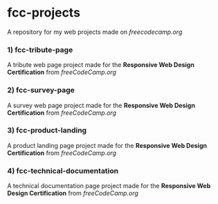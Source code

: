 # fcc-projects
A repository for my web projects made on *freecodecamp.org* 

### 1) fcc-tribute-page

A tribute web page project made for the **Responsive Web Design Certification** from *freeCodeCamp.org*

### 2) fcc-survey-page

A survey web page project made for the **Responsive Web Design Certification** from *freeCodeCamp.org*

### 3) fcc-product-landing

A product landing page project made for the **Responsive Web Design Certification** from *freeCodeCamp.org*

### 4) fcc-technical-documentation

A technical documentation page project made for the **Responsive Web Design Certification** from *freeCodeCamp.org*
